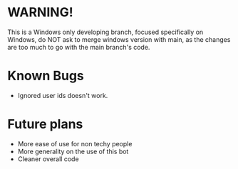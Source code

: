 # WARNING!
This is a Windows only developing branch, focused specifically on Windows, do NOT ask to merge windows version with main, as the changes are too much to go with the main branch's code.

# Known Bugs
 - Ignored user ids doesn't work.

# Future plans
- More ease of use for non techy people
- More generality on the use of this bot
- Cleaner overall code

